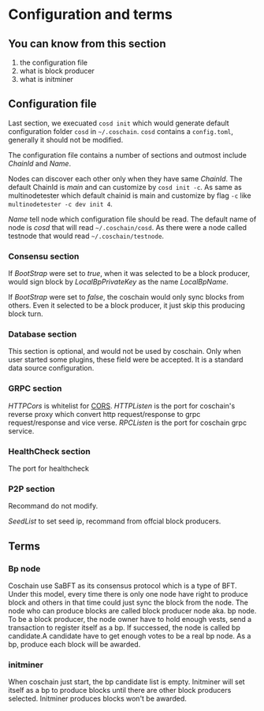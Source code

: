 # Configuration and terms

## You can know from this section

1. the configuration file
2. what is block producer
3. what is initminer

## Configuration file

Last section, we execuated `cosd init` which would generate default configuration folder `cosd` in `~/.coschain`. `cosd` contains a `config.toml`, generally it should not be modified.

The configuration file contains a number of sections and outmost include *ChainId* and *Name*.

Nodes can discover each other only when they have same *ChainId*. The default ChainId is *main* and can customize by `cosd init -c`. As same as multinodetester which default chainid is main and customize by flag `-c` like `multinodetester -c dev init 4`.

*Name* tell node which configuration file should be read. The default name of node is *cosd* that will read `~/.coschain/cosd`. As there were a node called testnode that would read `~/.coschain/testnode`.

### Consensu section

If *BootStrap* were set to *true*, when it was selected to be a block producer, would sign block by *LocalBpPrivateKey* as the name *LocalBpName*.

If *BootStrap* were set to *false*, the coschain would only sync blocks from others. Even it selected to be a block producer, it just skip this producing block turn.

### Database section

This section is optional, and would not be used by coschain. Only when user started some plugins, these field were be accepted. It is a standard data source configuration.

### GRPC section

*HTTPCors* is whitelist for [CORS](https://developer.mozilla.org/en-US/docs/Web/HTTP/CORS).
*HTTPListen* is the port for coschain's reverse proxy which convert http request/response to grpc request/response and vice verse.
*RPCListen* is the port for coschain grpc service.

### HealthCheck section

The port for healthcheck

### P2P section

Recommand do not modify.

*SeedList* to set seed ip, recommand from offcial block producers.

## Terms

### Bp node

Coschain use SaBFT as its consensus protocol which is a type of BFT. Under this model, every time there is only one node have right to produce block and others in that time could just sync the block from the node. The node who can produce blocks are called block producer node aka. bp node. To be a block producer, the node owner have to hold enough vests, send a transaction to register itself as a bp. If successed, the node is called bp candidate.A candidate have to get enough votes to be a real bp node. As a bp, produce each block will be awarded.

### initminer

When coschain just start, the bp candidate list is empty. Initminer will set itself as a bp to produce blocks until there are other block producers selected. Initminer produces blocks won't be awarded.